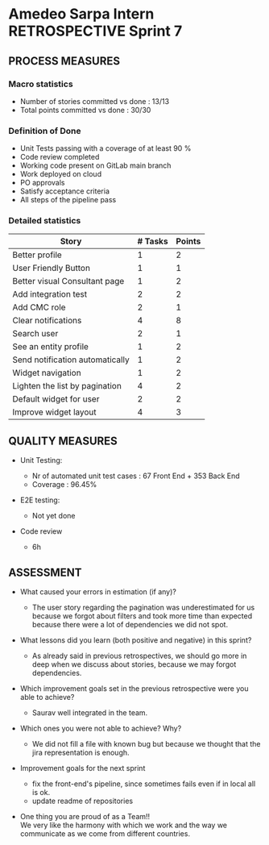 # Amedeo Sarpa Intern RETROSPECTIVE Sprint 7

## PROCESS MEASURES

### Macro statistics

- Number of stories committed vs done : 13/13
- Total points committed vs done : 30/30

### Definition of Done

- Unit Tests passing with a coverage of at least 90 %
- Code review completed
- Working code present on GitLab main branch
- Work deployed on cloud
- PO approvals
- Satisfy acceptance criteria
- All steps of the pipeline pass

### Detailed statistics

| Story | # Tasks | Points |
| ----- | ------- | ------ | 
|   Better profile  |  1      |  2     |
|  User Friendly Button   |   1     |   1    |
|  Better visual Consultant page   |    1    |   2    |
|   Add integration test  |   2     |   2    |
|  Add CMC role   |   2     |    1   |
|  Clear notifications   |  4      |  8     |
|  Search user   |    2    |   1    |
|  See an entity profile   |    1    |  2     |
|  Send notification automatically   |   1     |  2     |
|  Widget navigation   |    1    |     2  |
|  Lighten the list by pagination   |    4    |   2    |
|  Default widget for user   |  2      |   2    |
|   Improve widget layout  |    4    |   3    |

## QUALITY MEASURES

- Unit Testing:

  - Nr of automated unit test cases : 67 Front End + 353 Back End
  - Coverage : 96.45%

- E2E testing:
  - Not yet done
- Code review
  - 6h

## ASSESSMENT

- What caused your errors in estimation (if any)? 
  - The user story regarding the pagination was underestimated for us because we forgot about filters and took more time than expected because there were a lot of dependencies we did not spot.

- What lessons did you learn (both positive and negative) in this sprint?
  - As already said in previous retrospectives, we should go more in deep when we discuss about stories, because we may forgot dependencies.

- Which improvement goals set in the previous retrospective were you able to achieve? <br>
  - Saurav well integrated in the team.
  
- Which ones you were not able to achieve? Why?<br>
  - We did not fill a file with known bug but because we thought that the jira representation is enough.
  
- Improvement goals for the next sprint <br>
  - fix the front-end's pipeline, since sometimes fails even if in local all is ok.
  - update readme of repositories

  

- One thing you are proud of as a Team!!<br>
  We very like the harmony with which we work and the way we communicate as we come from different countries.
